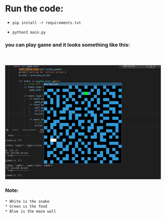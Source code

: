 # Run the code:
* `pip install -r requirements.txt`

* `python3 main.py`

### **you can play game and it looks something like this:** <br><br><br>


![image](images/snake-maze.png)



### Note:
    * White is the snake
    * Green is the food
    * Blue is the maze wall